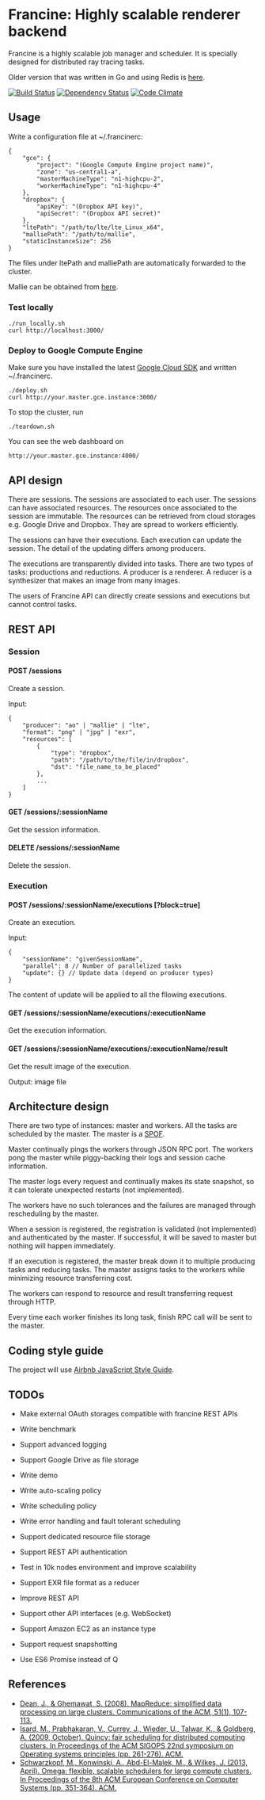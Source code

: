 # Francine: Highly scalable renderer backend

Francine is a highly scalable job manager and scheduler. It is specially designed for distributed ray tracing tasks.

Older version that was written in Go and using Redis is [here](https://github.com/lighttransport/francine-old).

[![Build Status](https://travis-ci.org/lighttransport/francine.svg?branch=master)](https://travis-ci.org/lighttransport/francine)
[![Dependency Status](https://david-dm.org/lighttransport/francine.svg)](https://david-dm.org/lighttransport/francine)
[![Code Climate](https://codeclimate.com/github/lighttransport/francine/badges/gpa.svg)](https://codeclimate.com/github/lighttransport/francine)

## Usage

Write a configuration file at ~/.francinerc:

    {
        "gce": {
            "project": "(Google Compute Engine project name)",
            "zone": "us-central1-a",
            "masterMachineType": "n1-highcpu-2",
            "workerMachineType": "n1-highcpu-4"
        },
        "dropbox": {
            "apiKey": "(Dropbox API key)",
            "apiSecret": "(Dropbox API secret)"
        },
        "ltePath": "/path/to/lte/lte_Linux_x64",
        "malliePath": "/path/to/mallie",
        "staticInstanceSize": 256
    }

The files under ltePath and malliePath are automatically forwarded to the cluster.

Mallie can be obtained from [here](https://github.com/lighttransport/mallie).

### Test locally

    ./run_locally.sh
    curl http://localhost:3000/

### Deploy to Google Compute Engine

Make sure you have installed the latest [Google Cloud SDK](https://cloud.google.com/sdk/) and written ~/.francinerc.

    ./deploy.sh
    curl http://your.master.gce.instance:3000/

To stop the cluster, run

    ./teardown.sh

You can see the web dashboard on

    http://your.master.gce.instance:4000/

## API design

There are sessions. The sessions are associated to each user. The sessions can have associated resources. The resources once associated to the session are immutable. The resources can be retrieved from cloud storages e.g. Google Drive and Dropbox. They are spread to workers efficiently.

The sessions can have their executions. Each execution can update the session. The detail of the updating differs among producers.

The executions are transparently divided into tasks. There are two types of tasks: productions and reductions. A producer is a renderer. A reducer is a synthesizer that makes an image from many images.

The users of Francine API can directly create sessions and executions but cannot control tasks.

## REST API

### Session

#### POST /sessions

Create a session.

Input:

    {
        "producer": "ao" | "mallie" | "lte",
        "format": "png" | "jpg" | "exr",
        "resources": [
            {
                "type": "dropbox",
                "path": "/path/to/the/file/in/dropbox",
                "dst": "file_name_to_be_placed"
            },
            ...
        ]
    }

#### GET /sessions/:sessionName

Get the session information.

#### DELETE /sessions/:sessionName

Delete the session.

### Execution

#### POST /sessions/:sessionName/executions [?block=true]

Create an execution.

Input:

    {
        "sessionName": "givenSessionName",
        "parallel": 8 // Number of parallelized tasks
        "update": {} // Update data (depend on producer types)
    }

The content of update will be applied to all the fllowing executions.

#### GET /sessions/:sessionName/executions/:executionName

Get the execution information.

#### GET /sessions/:sessionName/executions/:executionName/result

Get the result image of the execution.

Output: image file

## Architecture design

There are two type of instances: master and workers. All the tasks are scheduled by the master. The master is a [SPOF](http://en.wikipedia.org/wiki/Single_point_of_failure).

Master continually pings the workers through JSON RPC port. The workers pong the master while piggy-backing their logs and session cache information.

The master logs every request and continually makes its state snapshot, so it can tolerate unexpected restarts (not implemented).

The workers have no such tolerances and the failures are managed through rescheduling by the master.

When a session is registered, the registration is validated (not implemented) and authenticated by the master. If successful, it will be saved to master but nothing will happen immediately.

If an execution is registered, the master break down it to multiple producing tasks and reducing tasks. The master assigns tasks to the workers while minimizing resource transferring cost.

The workers can respond to resource and result transferring request through HTTP.

Every time each worker finishes its long task, finish RPC call will be sent to the master.


## Coding style guide

The project will use [Airbnb JavaScript Style Guide](https://github.com/airbnb/javascript).

## TODOs

* Make external OAuth storages compatible with francine REST APIs
* Write benchmark
* Support advanced logging
* Support Google Drive as file storage
* Write demo

* Write auto-scaling policy
* Write scheduling policy
* Write error handling and fault tolerant scheduling
* Support dedicated resource file storage
* Support REST API authentication
* Test in 10k nodes environment and improve scalability
* Support EXR file format as a reducer
* Improve REST API
* Support other API interfaces (e.g. WebSocket)
* Support Amazon EC2 as an instance type
* Support request snapshotting
* Use ES6 Promise instead of Q

## References

* [Dean, J., & Ghemawat, S. (2008). MapReduce: simplified data processing on large clusters. Communications of the ACM, 51(1), 107-113.](http://static.googleusercontent.com/media/research.google.com/ja/us/archive/mapreduce-osdi04.pdf)
* [Isard, M., Prabhakaran, V., Currey, J., Wieder, U., Talwar, K., & Goldberg, A. (2009, October). Quincy: fair scheduling for distributed computing clusters. In Proceedings of the ACM SIGOPS 22nd symposium on Operating systems principles (pp. 261-276). ACM.](http://research.microsoft.com/apps/pubs/default.aspx?id=81516)
* [Schwarzkopf, M., Konwinski, A., Abd-El-Malek, M., & Wilkes, J. (2013, April). Omega: flexible, scalable schedulers for large compute clusters. In Proceedings of the 8th ACM European Conference on Computer Systems (pp. 351-364). ACM.](http://eurosys2013.tudos.org/wp-content/uploads/2013/paper/Schwarzkopf.pdf)

